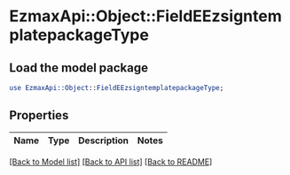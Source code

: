 # EzmaxApi::Object::FieldEEzsigntemplatepackageType

## Load the model package
```perl
use EzmaxApi::Object::FieldEEzsigntemplatepackageType;
```

## Properties
Name | Type | Description | Notes
------------ | ------------- | ------------- | -------------

[[Back to Model list]](../README.md#documentation-for-models) [[Back to API list]](../README.md#documentation-for-api-endpoints) [[Back to README]](../README.md)


